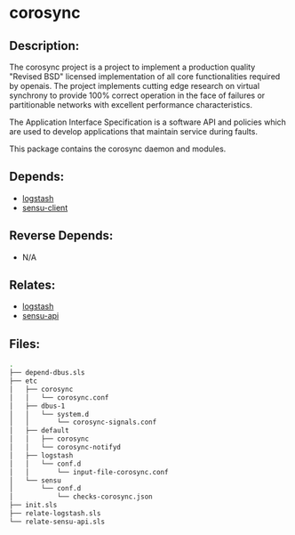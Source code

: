 # corosync

## Description:

The corosync project is a project to implement a production quality "Revised BSD" licensed implementation of all core functionalities required by openais. The project implements cutting edge research on virtual synchrony to provide 100% correct operation in the face of failures or partitionable networks with excellent performance characteristics.

The Application Interface Specification is a software API and policies which are used to develop applications that maintain service during faults.

This package contains the corosync daemon and modules.

## Depends:

  -  [logstash](/salt/logstash)
  -  [sensu-client](/salt/sensu-client)

## Reverse Depends:

  -  N/A

## Relates:

  -  [logstash](/salt/logstash)
  -  [sensu-api](/salt/sensu-api)

## Files:

```bash
.
├── depend-dbus.sls
├── etc
│   ├── corosync
│   │   └── corosync.conf
│   ├── dbus-1
│   │   └── system.d
│   │       └── corosync-signals.conf
│   ├── default
│   │   ├── corosync
│   │   └── corosync-notifyd
│   ├── logstash
│   │   └── conf.d
│   │       └── input-file-corosync.conf
│   └── sensu
│       └── conf.d
│           └── checks-corosync.json
├── init.sls
├── relate-logstash.sls
└── relate-sensu-api.sls
```
